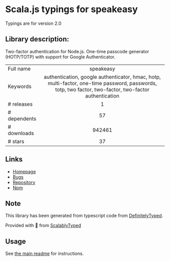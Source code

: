 
# Scala.js typings for speakeasy

Typings are for version 2.0

## Library description:
Two-factor authentication for Node.js. One-time passcode generator (HOTP/TOTP) with support for Google Authenticator.

|                    |                 |
| ------------------ | :-------------: |
| Full name          | speakeasy |
| Keywords           | authentication, google authenticator, hmac, hotp, multi-factor, one-time password, passwords, totp, two factor, two-factor, two-factor authentication |
| # releases         | 1 |
| # dependents       | 57 |
| # downloads        | 942461 |
| # stars            | 37 |

## Links
- [Homepage](http://github.com/speakeasyjs/speakeasy)
- [Bugs](https://github.com/speakeasyjs/speakeasy/issues)
- [Repository](https://github.com/speakeasyjs/speakeasy)
- [Npm](https://www.npmjs.com/package/speakeasy)
    


## Note
This library has been generated from typescript code from [DefinitelyTyped](https://definitelytyped.org).

Provided with :purple_heart: from [ScalablyTyped](https://github.com/oyvindberg/ScalablyTyped)

## Usage
See [the main readme](../../readme.md) for instructions.



